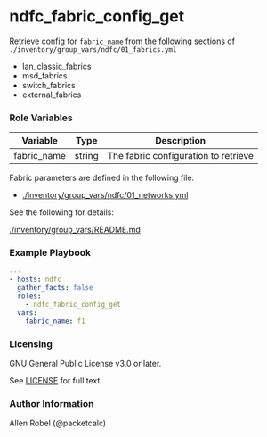 # ndfc_fabric_config_get

Retrieve config for ``fabric_name`` from the following sections of ``./inventory/group_vars/ndfc/01_fabrics.yml``

- lan_classic_fabrics
- msd_fabrics
- switch_fabrics
- external_fabrics

### Role Variables

Variable        | Type   | Description
----------------|--------|----------------------------------------
fabric_name     | string | The fabric configuration to retrieve

Fabric parameters are defined in the following file:

- [./inventory/group_vars/ndfc/01_networks.yml](/inventory/group_vars/ndfc/01_fabrics.yml)

See the following for details:

[./inventory/group_vars/README.md](/inventory/group_vars/README.md)

### Example Playbook

```yaml
---
- hosts: ndfc
  gather_facts: false
  roles:
    - ndfc_fabric_config_get
  vars:
    fabric_name: f1
```

### Licensing

GNU General Public License v3.0 or later.

See [LICENSE](https://www.gnu.org/licenses/gpl-3.0.txt) for full text.

### Author Information

Allen Robel (@packetcalc)

